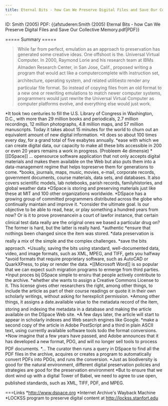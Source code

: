 ```yaml
---
title: Eternal Bits - how Can We Preserve Digital Files and Save Our Collective Memory
---
```

ID: Smith (2005)
PDF: {{afstuderen:Smith (2005) Eternal Bits - how Can We Preserve Digital Files and Save Our Collective Memory.pdf|PDF}}

===== Summary =====
<blockquote>
 While far from perfect, emulation as an approach to
 preservation has generated some creative ideas. One
 offshoot is the. Universal Virtual Computer. In 2000,
 Raymond Lorie and his research team at IBMs Almaden
 Research Center, in San Jose, Calif., proposed writing a
 program that would act like a computercomplete with
 instruction set, architecture, operating system, and
 related utilitiesto render any particular file format. So
 instead of copying files from an old format to a new one
 or rewriting emulations to match newer computer
 systems, programmers would just rewrite the Universal
 Virtual Computer as computer platforms evolve, and
 everything else would just work.
</blockquote>

*It took two centuries to fill the U.S. Library of Congress in Washington,  D.C., with more than 29 million books and periodicals, 2.7 million recordings, 12 million photographs, 4.8 million maps, and 57 million manuscripts. Today it takes about 15 minutes for the world to churn out an equivalent amount of new digital information. 
*It does so about 100 times every day, for a grand total of five exabytes annually.
*ease with which we can create digital data, our capacity to make all these bits accessible in 200 or even 20 years remains a work in progress. (Probleem 4e dimensie)
*[[DSpace]] ... opensource software application that not only accepts digital materials and makes them available on the Web but also puts them into a data-management regime that helps topreserve them for generations to come.
*books, journals, maps, music, movies, e-mail, corporate records, government documents, course materials, data sets, and databases. It also covers scientific models, lab notebooks, parish records, familyhistories, and global weather data
*DSpace is storing and preserving materials just like these at MIT and 100 other organizations worldwide. 
*DSpace has a growing group of committed programmers distributed across the globe who continually maintain and improve it.
*consider the ultimate goal. Is our objective to be able to read, hear, or play something a hundred years from now? Or is it to prove provenancein a court of lawfor instance, that certain clinical test data really are the original ones we based a particular drug on? The former is hard, but the latter is really hard. 
*authentic
*ensure that nothings been changed since the item was stored.
*data preservation is really a mix of the simple and the complex challenges.
*save the bits approach.
*Usually, saving the bits using standard, well-documented data, video, and image formats, such as XML, MPEG, and TIFF, gets you halfway
*avoid formats that require proprietary software, such as AutoCAD or QuarkXPress, to play or render the data.
*[[Microsoft Word]] is so popular that we can expect such migration programs to ermerge from third parties.
*Input proces bij DSpace simple to ensiru that people actively contribute to the archive.
*whether she wants to assign a Creative Commons License to it. This license gives other researchers the right, among other things, to include the article as part of their course readings or quote it in their own scholarly writings, without asking for herexplicit permission. 
*Among other things, it assigns a date.available value to the metadata record of the item, storing and indexing the metadata in a database and making the article available on the DSpace Web site. 
*A few days later, the article will start to appear in scholarly indexes and Web search engines like Google. 
*make a second copy of the article in Adobe PostScript and a third in plain ASCII text, using currently available software tools todo the format conversions. 
*Now imagine that a few years have passed, and Adobe announces that it has developed a new format, PDG, and will no longer sell tools to process PDF documents. 
*... The curator then runs a query in DSpace to find all the PDF files in the archive, acquires or creates a program to automatically convert PDFs into PDGs, and runs the conversion.
*Just as biodiversity is good for the natural environment, different digital preservation policies and strategies are good for the preservation environment 
*But to ensure that we dont wind up with a digital Tower of Babel, we need to agree to use open, published standards, such as XML, TIFF, PDF, and MPEG.

===Links
*http://www.dspace.org
*Internet Archive's Wayback Machine
*LOCKSS program to preserve digital content at http://lockss.stanfort.edu
